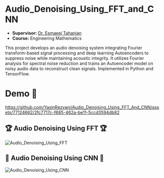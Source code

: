 # Audio_Denoising_Using_FFT_and_CNN
- **Supervisor:** [Dr. Esmaeel Tahanian](https://scholar.google.com/citations?user=oiGyCF4AAAAJ&hl=en) <br>
- **Course:** Engineering Mathematics <br>

This project develops an audio denoising system integrating Fourier transform-based signal processing and deep learning Autoencoders to suppress noise while maintaining acoustic integrity. It utilizes Fourier analysis for spectral noise reduction and trains an Autoencoder model on noisy audio data to reconstruct clean signals. Implemented in Python and TensorFlow.
# Demo :tada:
https://github.com/YasinRezvani/Audio_Denoising_Using_FFT_And_CNN/assets/77124662/2fc7717c-f685-462a-be11-5ccd3594db82
## :trophy: Audio Denoising Using FFT :trophy:
![Audio_Denoising_Using_FFT](https://github.com/YasinRezvani/Audio_Denoising_Using_FFT_And_CNN/assets/77124662/8bc09715-590f-4005-b1fb-b9027a4f23d4)

## :dart: Audio Denoising Using CNN :dart:
![Audio_Denoising_Using_CNN](https://github.com/YasinRezvani/Audio_Denoising_Using_FFT_And_CNN/assets/77124662/b8873d52-819a-45ee-bbd2-0037cf09c30c)
